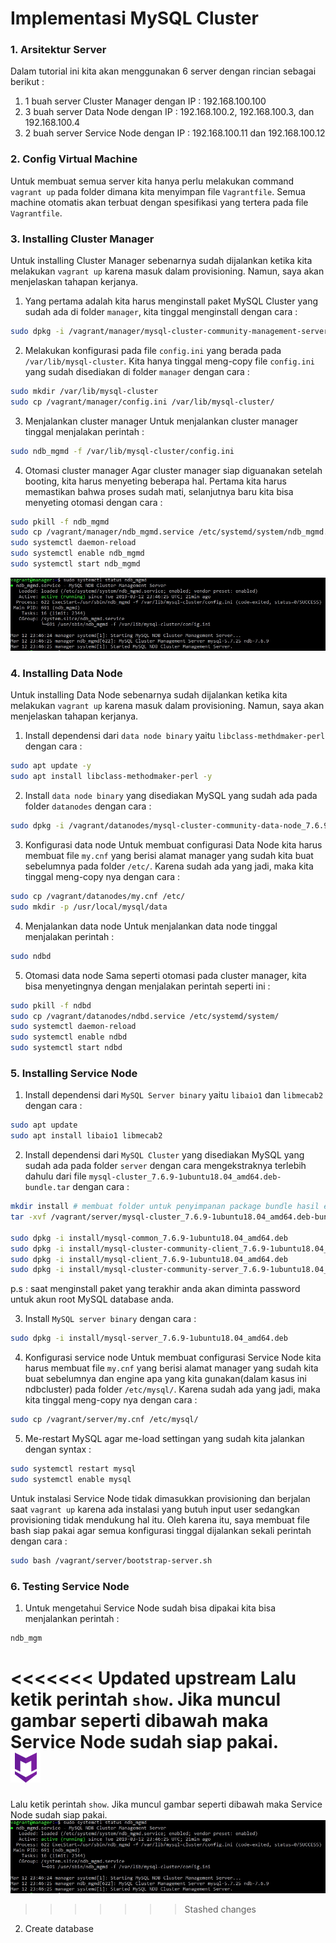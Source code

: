 # Implementasi MySQL Cluster

### 1. Arsitektur Server
Dalam tutorial ini kita akan menggunakan 6 server dengan rincian sebagai berikut :   
1. 1 buah server Cluster Manager dengan IP : 192.168.100.100
2. 3 buah server Data Node dengan IP : 192.168.100.2, 192.168.100.3, dan 192.168.100.4
3. 2 buah server Service Node dengan IP :  192.168.100.11 dan 192.168.100.12

### 2. Config Virtual Machine
Untuk membuat semua server kita hanya perlu melakukan command `vagrant up` pada folder dimana kita menyimpan file `Vagrantfile`. Semua machine otomatis akan terbuat dengan spesifikasi yang tertera pada file `Vagrantfile`.

### 3. Installing Cluster Manager
Untuk installing Cluster Manager sebenarnya sudah dijalankan ketika kita melakukan `vagrant up` karena masuk dalam provisioning. Namun, saya akan menjelaskan tahapan kerjanya.
1. Yang pertama adalah kita harus menginstall paket MySQL Cluster yang sudah ada di folder `manager`, kita tinggal menginstall dengan cara :
```sh
sudo dpkg -i /vagrant/manager/mysql-cluster-community-management-server_7.6.9-1ubuntu18.04_amd64.deb
```
2. Melakukan konfigurasi pada file `config.ini` yang berada pada `/var/lib/mysql-cluster`. Kita hanya tinggal meng-copy file `config.ini` yang sudah disediakan di folder `manager` dengan cara :
```sh
sudo mkdir /var/lib/mysql-cluster
sudo cp /vagrant/manager/config.ini /var/lib/mysql-cluster/
```
3. Menjalankan cluster manager
Untuk menjalankan cluster manager tinggal menjalakan perintah :
```sh
sudo ndb_mgmd -f /var/lib/mysql-cluster/config.ini
```
4. Otomasi cluster manager
Agar cluster manager siap diguanakan setelah booting, kita harus menyeting beberapa hal. Pertama kita harus memastikan bahwa proses sudah mati, selanjutnya baru kita bisa menyeting otomasi dengan cara :
```sh
sudo pkill -f ndb_mgmd
sudo cp /vagrant/manager/ndb_mgmd.service /etc/systemd/system/ndb_mgmd.service
sudo systemctl daemon-reload
sudo systemctl enable ndb_mgmd
sudo systemctl start ndb_mgmd
```   
![Service Node running](https://github.com/tamtama17/Implementasi-MySQL-Cluster/blob/master/gambar/manager_running.jpg "Service Node running")   

### 4. Installing Data Node
Untuk installing Data Node sebenarnya sudah dijalankan ketika kita melakukan `vagrant up` karena masuk dalam provisioning. Namun, saya akan menjelaskan tahapan kerjanya.
1. Install dependensi dari `data node binary` yaitu `libclass-methdmaker-perl` dengan cara :
```sh
sudo apt update -y
sudo apt install libclass-methodmaker-perl -y
```
2. Install `data node binary` yang disediakan MySQL yang sudah ada pada folder `datanodes` dengan cara :
```sh
sudo dpkg -i /vagrant/datanodes/mysql-cluster-community-data-node_7.6.9-1ubuntu18.04_amd64.deb
```
3. Konfigurasi data node
Untuk membuat configurasi Data Node kita harus membuat file `my.cnf` yang berisi alamat manager yang sudah kita buat sebelumnya pada folder `/etc/`. Karena sudah ada yang jadi, maka kita tinggal meng-copy nya dengan cara :
```sh
sudo cp /vagrant/datanodes/my.cnf /etc/
sudo mkdir -p /usr/local/mysql/data
```
4. Menjalankan data node
Untuk menjalankan data node tinggal menjalakan perintah :
```sh
sudo ndbd
```
5. Otomasi data node
Sama seperti otomasi pada cluster manager, kita bisa menyetingnya dengan menjalakan perintah seperti ini :
```sh
sudo pkill -f ndbd
sudo cp /vagrant/datanodes/ndbd.service /etc/systemd/system/
sudo systemctl daemon-reload
sudo systemctl enable ndbd
sudo systemctl start ndbd
```
### 5. Installing Service Node
1. Install dependensi dari `MySQL Server binary` yaitu `libaio1` dan `libmecab2` dengan cara :
```sh
sudo apt update
sudo apt install libaio1 libmecab2
```
2. Install dependensi dari `MySQL Cluster` yang disediakan MySQL yang sudah ada pada folder `server` dengan cara mengekstraknya terlebih dahulu dari file `mysql-cluster_7.6.9-1ubuntu18.04_amd64.deb-bundle.tar` dengan cara :
```sh
mkdir install # membuat folder untuk penyimpanan package bundle hasil extract
tar -xvf /vagrant/server/mysql-cluster_7.6.9-1ubuntu18.04_amd64.deb-bundle.tar -C install/

sudo dpkg -i install/mysql-common_7.6.9-1ubuntu18.04_amd64.deb
sudo dpkg -i install/mysql-cluster-community-client_7.6.9-1ubuntu18.04_amd64.deb
sudo dpkg -i install/mysql-client_7.6.9-1ubuntu18.04_amd64.deb
sudo dpkg -i install/mysql-cluster-community-server_7.6.9-1ubuntu18.04_amd64.deb
```
p.s : saat menginstall paket yang terakhir anda akan diminta password untuk akun root MySQL database anda.

3. Install `MySQL server binary` dengan cara :
```sh
sudo dpkg -i install/mysql-server_7.6.9-1ubuntu18.04_amd64.deb
```
4. Konfigurasi service node
Untuk membuat configurasi Service Node kita harus membuat file `my.cnf` yang berisi alamat manager yang sudah kita buat sebelumnya dan engine apa yang kita gunakan(dalam kasus ini ndbcluster) pada folder `/etc/mysql/`. Karena sudah ada yang jadi, maka kita tinggal meng-copy nya dengan cara :
```sh
sudo cp /vagrant/server/my.cnf /etc/mysql/
```
5. Me-restart MySQL agar me-load settingan yang sudah kita jalankan dengan syntax :
```sh
sudo systemctl restart mysql
sudo systemctl enable mysql
```
Untuk instalasi Service Node tidak dimasukkan provisioning dan berjalan saat `vagrant up` karena ada instalasi yang butuh input user sedangkan provisioning tidak mendukung hal itu. Oleh karena itu, saya membuat file bash siap pakai agar semua konfigurasi tinggal dijalankan sekali perintah dengan cara :
```sh
sudo bash /vagrant/server/bootstrap-server.sh
```
### 6. Testing Service Node
1. Untuk mengetahui Service Node sudah bisa dipakai kita bisa menjalankan perintah :
```sh
ndb_mgm
```
<<<<<<< Updated upstream
   Lalu ketik perintah `show`. Jika muncul gambar seperti dibawah maka Service Node sudah siap pakai.   
   ![alt text](https://github.com/adam-p/markdown-here/raw/master/src/common/images/icon48.png "Service Node running")   
=======
Lalu ketik perintah `show`. Jika muncul gambar seperti dibawah maka Service Node sudah siap pakai.   
![Service Node running](https://github.com/tamtama17/Implementasi-MySQL-Cluster/blob/master/gambar/manager_running.jpg "Service Node running")   
>>>>>>> Stashed changes
2. Create database